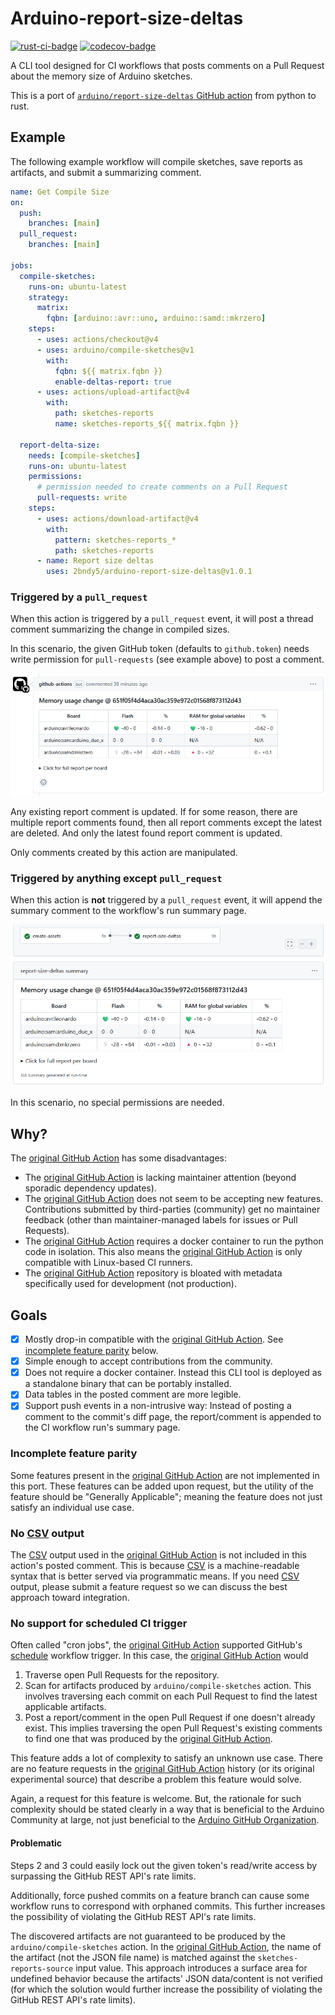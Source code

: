 <!-- markdownlint-disable MD033 -->
# Arduino-report-size-deltas

[![rust-ci-badge]][rust-ci-runs] [![codecov-badge]][codecov-link]

[rust-ci-badge]: https://github.com/2bndy5/arduino-report-size-deltas/actions/workflows/rust.yml/badge.svg
[rust-ci-runs]: https://github.com/2bndy5/arduino-report-size-deltas/actions/workflows/rust.yml
[codecov-badge]: https://codecov.io/github/2bndy5/arduino-report-size-deltas/graph/badge.svg?token=W9SAQIH91A
[codecov-link]: https://codecov.io/github/2bndy5/arduino-report-size-deltas

A CLI tool designed for CI workflows that posts comments on a Pull Request about the memory size of Arduino sketches.

This is a port of [`arduino/report-size-deltas` GitHub action][original GitHub Action] from python to rust.

[original GitHub Action]: https://github.com/arduino/report-size-deltas

## Example

The following example workflow will compile sketches, save reports as artifacts, and submit a summarizing comment.

```yml
name: Get Compile Size
on:
  push:
    branches: [main]
  pull_request:
    branches: [main]

jobs:
  compile-sketches:
    runs-on: ubuntu-latest
    strategy:
      matrix:
        fqbn: [arduino::avr::uno, arduino::samd::mkrzero]
    steps:
      - uses: actions/checkout@v4
      - uses: arduino/compile-sketches@v1
        with:
          fqbn: ${{ matrix.fqbn }}
          enable-deltas-report: true
      - uses: actions/upload-artifact@v4
        with:
          path: sketches-reports
          name: sketches-reports_${{ matrix.fqbn }}

  report-delta-size:
    needs: [compile-sketches]
    runs-on: ubuntu-latest
    permissions:
      # permission needed to create comments on a Pull Request
      pull-requests: write
    steps:
      - uses: actions/download-artifact@v4
        with:
          pattern: sketches-reports_*
          path: sketches-reports
      - name: Report size deltas
        uses: 2bndy5/arduino-report-size-deltas@v1.0.1
```

### Triggered by a `pull_request`

When this action is triggered by a `pull_request` event,
it will post a thread comment summarizing the change in compiled sizes.

In this scenario, the given GitHub token (defaults to `github.token`) needs
write permission for `pull-requests` (see example above) to post a comment.

<picture>
  <source media="(prefers-color-scheme: dark)" srcset="examples/pr-comment-dark.png">
  <source media="(prefers-color-scheme: light)" srcset="examples/pr-comment-light.png">
  <img alt="(PR comment preview image not rendered)" src="examples/pr-comment-light.png">
</picture>

Any existing report comment is updated.
If for some reason, there are multiple report comments found, then
all report comments except the latest are deleted.
And only the latest found report comment is updated.

Only comments created by this action are manipulated.

### Triggered by anything except `pull_request`

When this action is **not** triggered by a `pull_request` event,
it will append the summary comment to the workflow's run summary page.

<picture>
  <source media="(prefers-color-scheme: dark)" srcset="examples/step-summary-dark.png">
  <source media="(prefers-color-scheme: light)" srcset="examples/step-summary-light.png">
  <img alt="(Run summary preview image not rendered)" src="examples/step-summary-light.png">
</picture>

In this scenario, no special permissions are needed.

## Why?

The [original GitHub Action] has some disadvantages:

- The [original GitHub Action] is lacking maintainer attention (beyond sporadic dependency updates).
- The [original GitHub Action] does not seem to be accepting new features. Contributions submitted by third-parties (community) get no maintainer feedback (other than maintainer-managed labels for issues or Pull Requests).
- The [original GitHub Action] requires a docker container to run the python code in isolation. This also means the [original GitHub Action] is only compatible with Linux-based CI runners.
- The [original GitHub Action] repository is bloated with metadata specifically used for development (not production).

## Goals

- [x] Mostly drop-in compatible with the [original GitHub Action].
  See [incomplete feature parity](#incomplete-feature-parity) below.
- [x] Simple enough to accept contributions from the community.
- [x] Does not require a docker container.
  Instead this CLI tool is deployed as a standalone binary that can be portably installed.
- [x] Data tables in the posted comment are more legible.
- [x] Support push events in a non-intrusive way:
  Instead of posting a comment to the commit's diff page, the report/comment is appended to
  the CI workflow run's summary page.

### Incomplete feature parity

Some features present in the [original GitHub Action] are not implemented in this port.
These features can be added upon request, but the utility of the feature should be "Generally Applicable";
meaning the feature does not just satisfy an individual use case.

### No [CSV] output

The [CSV] output used in the [original GitHub Action] is not included in this action's posted comment.
This is because [CSV] is a machine-readable syntax that is better served via programmatic means.
If you need [CSV] output, please submit a feature request so we can discuss the best approach toward integration.

[CSV]: https://en.wikipedia.org/wiki/Comma-separated_values

### No support for scheduled CI trigger

[schedule]: https://docs.github.com/en/actions/reference/events-that-trigger-workflows#schedule

Often called "cron jobs", the [original GitHub Action] supported GitHub's [schedule] workflow trigger.
In this case, the [original GitHub Action] would

1. Traverse open Pull Requests for the repository.
2. Scan for artifacts produced by `arduino/compile-sketches` action.
   This involves traversing each commit on each Pull Request to find the latest applicable artifacts.
3. Post a report/comment in the open Pull Request if one doesn't already exist.
   This implies traversing the open Pull Request's existing comments to find one that was
   produced by the [original GitHub Action].

This feature adds a lot of complexity to satisfy an unknown use case.
There are no feature requests in the [original GitHub Action] history (or its original experimental source)
that describe a problem this feature would solve.

Again, a request for this feature is welcome.
But, the rationale for such complexity should be stated clearly in a way that
is beneficial to the Arduino Community at large, not just beneficial to the
[Arduino GitHub Organization](https://github.com/arduino).

#### Problematic

Steps 2 and 3 could easily lock out the given token's read/write access by surpassing the
GitHub REST API's rate limits.

Additionally, force pushed commits on a feature branch can cause some workflow runs to
correspond with orphaned commits. This further increases the possibility of violating
the GitHub REST API's rate limits.

The discovered artifacts are not guaranteed to be produced by the `arduino/compile-sketches` action.
In the [original GitHub Action], the name of the artifact (not the JSON file name) is matched against the
`sketches-reports-source` input value.
This approach introduces a surface area for undefined behavior because the
artifacts' JSON data/content is not verified (for which the solution would further increase the
possibility of violating the GitHub REST API's rate limits).
